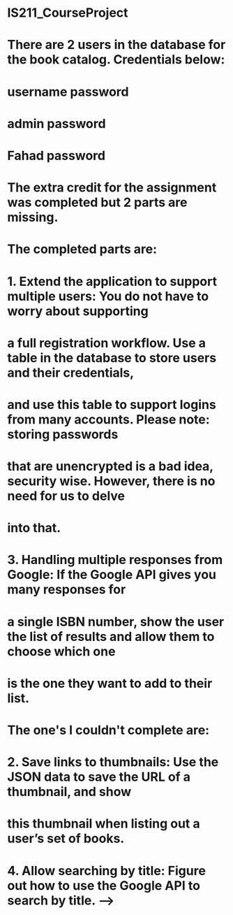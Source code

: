 # IS211_CourseProject

# There are 2 users in the database for the book catalog. Credentials below:

# username  password
# admin     password
# Fahad     password

# The extra credit for the assignment was completed but 2 parts are missing. 
# The completed parts are: 
# 1. Extend the application to support multiple users: You do not have to worry about supporting
# a full registration workflow. Use a table in the database to store users and their credentials,
# and use this table to support logins from many accounts. Please note: storing passwords
# that are unencrypted is a bad idea, security wise. However, there is no need for us to delve
# into that.

# 3. Handling multiple responses from Google: If the Google API gives you many responses for
# a single ISBN number, show the user the list of results and allow them to choose which one
# is the one they want to add to their list.

# The one's I couldn't complete are:
# 2. Save links to thumbnails: Use the JSON data to save the URL of a thumbnail, and show
# this thumbnail when listing out a user’s set of books.
# 4. Allow searching by title: Figure out how to use the Google API to search by title. -->

